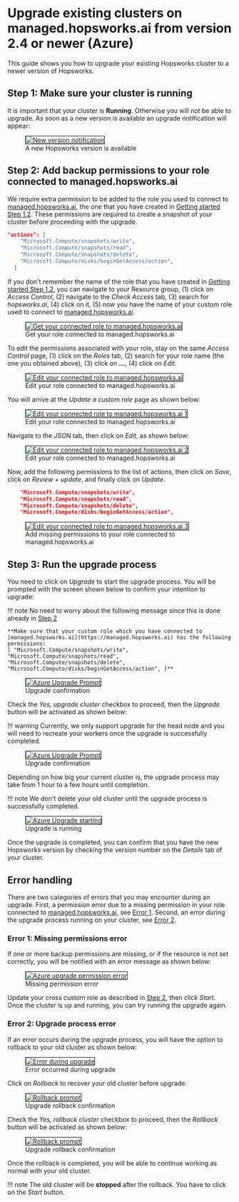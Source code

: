 # Upgrade existing clusters on managed.hopsworks.ai from version 2.4 or newer (Azure)
This guide shows you how to upgrade your existing Hopsworks cluster to a newer version of Hopsworks.

## Step 1: Make sure your cluster is running

It is important that your cluster is **Running**. Otherwise you will not be able to upgrade. As soon as a new version is available an upgrade notification will appear:

<p align="center">
  <figure>
    <a  href="../../../assets/images/setup_installation/managed/azure/azure-notification-running-2.4.png">
      <img style="border: 1px solid #000" src="../../../assets/images/setup_installation/managed/azure/azure-notification-running-2.4.png" alt="New version notification">
    </a>
    <figcaption>A new Hopsworks version is available</figcaption>
  </figure>
</p>

## Step 2: Add backup permissions to your role connected to managed.hopsworks.ai

We require extra permission to be added to the role you used to connect to [managed.hopsworks.ai](https://managed.hopsworks.ai), the one that you have created in [Getting started Step 1.2](../getting_started/#step-12-creating-a-custom-role-for-hopsworksai).  These permissions are required to create a snapshot of your cluster before proceeding with the upgrade. 

```json
"actions": [
    "Microsoft.Compute/snapshots/write",
    "Microsoft.Compute/snapshots/read",
    "Microsoft.Compute/snapshots/delete",
    "Microsoft.Compute/disks/beginGetAccess/action",
  ]
```

If you don't remember the name of the role that you have created in [Getting started Step 1.2](../getting_started/#step-12-creating-a-custom-role-for-hopsworksai), you can navigate to your Resource group, (1) click on *Access Control*, (2) navigate to the *Check Access* tab, (3) search for *hopsworks.ai*, (4) click on it, (5) now you have the name of your custom role used to connect to [managed.hopsworks.ai](https://managed.hopsworks.ai). 

<p align="center">
  <figure>
    <a  href="../../../assets/images/setup_installation/managed/azure/azure-get-connected-hopswork.ai-role.png">
      <img style="border: 1px solid #000" src="../../../assets/images/setup_installation/managed/azure/azure-get-connected-hopswork.ai-role.png" alt="Get your connected role to managed.hopsworks.ai">
    </a>
    <figcaption>Get your role connected to managed.hopsworks.ai</figcaption>
  </figure>
</p>

To edit the permissions associated with your role, stay on the same *Access Control* page, (1) click on the *Roles* tab, (2) search for your role name (the one you obtained above), (3) click on **...**, (4) click on *Edit*.


<p align="center">
  <figure>
    <a  href="../../../assets/images/setup_installation/managed/azure/azure-edit-connected-hopsworks.ai-role.png">
      <img style="border: 1px solid #000" src="../../../assets/images/setup_installation/managed/azure/azure-edit-connected-hopsworks.ai-role.png" alt="Edit your connected role to managed.hopsworks.ai">
    </a>
    <figcaption>Edit your role connected to managed.hopsworks.ai</figcaption>
  </figure>
</p>

You will arrive at the *Update a custom role* page as shown below:

<p align="center">
  <figure>
    <a  href="../../../assets/images/setup_installation/managed/azure/azure-edit-connected-hopsworks.ai-role-1.png">
      <img style="border: 1px solid #000" src="../../../assets/images/setup_installation/managed/azure/azure-edit-connected-hopsworks.ai-role-1.png" alt="Edit your connected role to managed.hopsworks.ai 1">
    </a>
    <figcaption>Edit your role connected to managed.hopsworks.ai</figcaption>
  </figure>
</p>

Navigate to the *JSON* tab, then click on *Edit*, as shown below:

<p align="center">
  <figure>
    <a  href="../../../assets/images/setup_installation/managed/azure/azure-edit-connected-hopsworks.ai-role-2.png">
      <img style="border: 1px solid #000" src="../../../assets/images/setup_installation/managed/azure/azure-edit-connected-hopsworks.ai-role-2.png" alt="Edit your connected role to managed.hopsworks.ai 2">
    </a>
    <figcaption>Edit your role connected to managed.hopsworks.ai</figcaption>
  </figure>
</p>

Now, add the following permissions to the list of actions, then click on *Save*, click on *Review + update*, and finally click on *Update*.

```json
    "Microsoft.Compute/snapshots/write",
    "Microsoft.Compute/snapshots/read",
    "Microsoft.Compute/snapshots/delete",
    "Microsoft.Compute/disks/beginGetAccess/action",
```

<p align="center">
  <figure>
    <a  href="../../../assets/images/setup_installation/managed/azure/azure-edit-connected-hopsworks.ai-role-3-2.4.png">
      <img style="border: 1px solid #000" src="../../../assets/images/setup_installation/managed/azure/azure-edit-connected-hopsworks.ai-role-3-2.4.png" alt="Edit your connected role to managed.hopsworks.ai 3">
    </a>
    <figcaption>Add missing permissions to your role connected to managed.hopsworks.ai</figcaption>
  </figure>
</p>

## Step 3: Run the upgrade process

You need to click on *Upgrade* to start the upgrade process. You will be prompted with the screen shown below to confirm your intention to upgrade: 

!!! note
    No need to worry about the following message since this is done already in [Step 2](#step-2-add-backup-permissions-to-your-role-connected-to-hopsworksai)

    **Make sure that your custom role which you have connected to [managed.hopsworks.ai](https://managed.hopsworks.ai) has the following permissions:
    [ "Microsoft.Compute/snapshots/write", "Microsoft.Compute/snapshots/read", "Microsoft.Compute/snapshots/delete", "Microsoft.Compute/disks/beginGetAccess/action", ]**

<p align="center">
  <figure>
    <a  href="../../../assets/images/setup_installation/managed/azure/azure-upgrade-prompt_2.4.png">
      <img style="border: 1px solid #000" src="../../../assets/images/setup_installation/managed/azure/azure-upgrade-prompt_2.4.png" alt="Azure Upgrade Prompt">
    </a>
    <figcaption>Upgrade confirmation</figcaption>
  </figure>
</p>

Check the *Yes, upgrade cluster* checkbox to proceed, then the *Upgrade* button will be activated as shown below:

!!! warning
    Currently, we only support upgrade for the head node and you will need to recreate your workers once the upgrade is successfully completed. 


<p align="center">
  <figure>
    <a  href="../../../assets/images/setup_installation/managed/azure/azure-upgrade-prompt-1_2.4.png">
      <img style="border: 1px solid #000" src="../../../assets/images/setup_installation/managed/azure/azure-upgrade-prompt-1_2.4.png" alt="Azure Upgrade Prompt">
    </a>
    <figcaption>Upgrade confirmation</figcaption>
  </figure>
</p>


Depending on how big your current cluster is, the upgrade process may take from 1 hour to a few hours until completion.

!!! note
    We don't delete your old cluster until the upgrade process is successfully completed. 


<p align="center">
  <figure>
    <a  href="../../../assets/images/setup_installation/managed/azure/azure-upgrade-start_2.4.png">
      <img style="border: 1px solid #000" src="../../../assets/images/setup_installation/managed/azure/azure-upgrade-start_2.4.png" alt="Azure Upgrade starting">
    </a>
    <figcaption>Upgrade is running</figcaption>
  </figure>
</p>

Once the upgrade is completed, you can confirm that you have the new Hopsworks version by checking the version number on the *Details* tab of your cluster.

## Error handling
There are two categories of errors that you may encounter during an upgrade. First, a permission error due to a missing permission in your role connected to [managed.hopsworks.ai](https://managed.hopsworks.ai), see [Error 1](#error-1-missing-permissions-error). Second, an error during the upgrade process running on your cluster, see [Error 2](#error-2-upgrade-process-error).

### Error 1: Missing permissions error

If one or more backup permissions are missing, or if the resource is not set correctly, you will be notified with an error message as shown below:

<p align="center">
  <figure>
    <a  href="../../../assets/images/setup_installation/managed/azure/azure-upgrade-permission-error_2.4.png">
      <img style="border: 1px solid #000" src="../../../assets/images/setup_installation/managed/azure/azure-upgrade-permission-error_2.4.png" alt="Azure upgrade permission error">
    </a>
    <figcaption>Missing permission error</figcaption>
  </figure>
</p>


Update your cross custom role as described in [Step 2](#step-2-add-backup-permissions-to-your-role-connected-to-hopsworksai), then click *Start*. Once the cluster is up and running, you can try running the upgrade again.

### Error 2: Upgrade process error

If an error occurs during the upgrade process, you will have the option to rollback to your old cluster as shown below: 

<p align="center">
  <figure>
    <a  href="../../../assets/images/setup_installation/managed/azure/azure-upgrade-error_2.4.png">
      <img style="border: 1px solid #000" src="../../../assets/images/setup_installation/managed/azure/azure-upgrade-error_2.4.png" alt="Error during upgrade">
    </a>
    <figcaption>Error occurred during upgrade</figcaption>
  </figure>
</p>

Click on *Rollback* to recover your old cluster before upgrade.

<p align="center">
  <figure>
    <a  href="../../../assets/images/setup_installation/managed/azure/azure-rollback-prompt-1_2.4.png">
      <img style="border: 1px solid #000" src="../../../assets/images/setup_installation/managed/azure/azure-rollback-prompt-1_2.4.png" alt="Rollback prompt">
    </a>
    <figcaption>Upgrade rollback confirmation</figcaption>
  </figure>
</p>

Check the *Yes, rollback cluster* checkbox to proceed, then the *Rollback* button will be activated as shown below:

<p align="center">
  <figure>
    <a  href="../../../assets/images/setup_installation/managed/azure/azure-rollback-prompt-2_2.4.png">
      <img style="border: 1px solid #000" src="../../../assets/images/setup_installation/managed/azure/azure-rollback-prompt-2_2.4.png" alt="Rollback prompt">
    </a>
    <figcaption>Upgrade rollback confirmation</figcaption>
  </figure>
</p>

Once the rollback is completed, you will be able to continue working as normal with your old cluster.

!!! note
    The old cluster will be **stopped** after the rollback. You have to click on the *Start* button.

